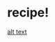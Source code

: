 # recipe!
[alt text]([http://url/to/img.png](https://drive.google.com/file/d/1w8OkMyakwgJcTNPo7GrffrmQQD58cNfG/view))
